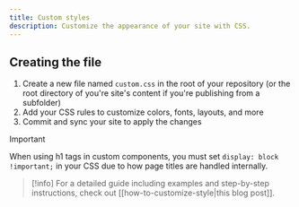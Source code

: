 ```yaml
---
title: Custom styles
description: Customize the appearance of your site with CSS.
---
```


## Creating the file

1. Create a new file named `custom.css` in the root of your repository (or the root directory of you're site's content if you're publishing from a subfolder)
2. Add your CSS rules to customize colors, fonts, layouts, and more
3. Commit and sync your site to apply the changes

> [!important]
> When using h1 tags in custom components, you must set `display: block !important;` in your CSS due to how page titles are handled internally.

> [!info]
> For a detailed guide including examples and step-by-step instructions, check out [[how-to-customize-style|this blog post]].